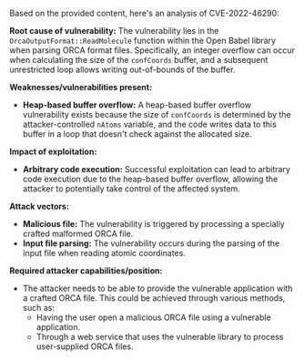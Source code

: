 Based on the provided content, here's an analysis of CVE-2022-46290:

**Root cause of vulnerability:**
The vulnerability lies in the `OrcaOutputFormat::ReadMolecule` function within the Open Babel library when parsing ORCA format files. Specifically, an integer overflow can occur when calculating the size of the `confCoords` buffer, and a subsequent unrestricted loop allows writing out-of-bounds of the buffer.

**Weaknesses/vulnerabilities present:**
- **Heap-based buffer overflow:** A heap-based buffer overflow vulnerability exists because the size of `confCoords` is determined by the attacker-controlled `nAtoms` variable, and the code writes data to this buffer in a loop that doesn't check against the allocated size.

**Impact of exploitation:**
- **Arbitrary code execution:** Successful exploitation can lead to arbitrary code execution due to the heap-based buffer overflow, allowing the attacker to potentially take control of the affected system.

**Attack vectors:**
- **Malicious file:** The vulnerability is triggered by processing a specially crafted malformed ORCA file.
- **Input file parsing:** The vulnerability occurs during the parsing of the input file when reading atomic coordinates.

**Required attacker capabilities/position:**
- The attacker needs to be able to provide the vulnerable application with a crafted ORCA file. This could be achieved through various methods, such as:
    -  Having the user open a malicious ORCA file using a vulnerable application.
    -  Through a web service that uses the vulnerable library to process user-supplied ORCA files.